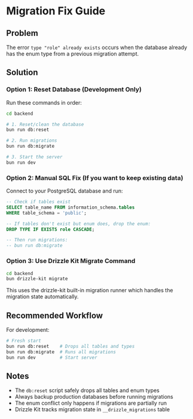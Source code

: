 # Migration Fix Guide

## Problem
The error `type "role" already exists` occurs when the database already has the enum type from a previous migration attempt.

## Solution

### Option 1: Reset Database (Development Only)

Run these commands in order:

```bash
cd backend

# 1. Reset/clean the database
bun run db:reset

# 2. Run migrations
bun run db:migrate

# 3. Start the server
bun run dev
```

### Option 2: Manual SQL Fix (If you want to keep existing data)

Connect to your PostgreSQL database and run:

```sql
-- Check if tables exist
SELECT table_name FROM information_schema.tables
WHERE table_schema = 'public';

-- If tables don't exist but enum does, drop the enum:
DROP TYPE IF EXISTS role CASCADE;

-- Then run migrations:
-- bun run db:migrate
```

### Option 3: Use Drizzle Kit Migrate Command

```bash
cd backend
bun drizzle-kit migrate
```

This uses the drizzle-kit built-in migration runner which handles the migration state automatically.

## Recommended Workflow

For development:
```bash
# Fresh start
bun run db:reset    # Drops all tables and types
bun run db:migrate  # Runs all migrations
bun run dev         # Start server
```

## Notes

- The `db:reset` script safely drops all tables and enum types
- Always backup production databases before running migrations
- The enum conflict only happens if migrations are partially run
- Drizzle Kit tracks migration state in `__drizzle_migrations` table
